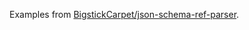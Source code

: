 Examples from [BigstickCarpet/json-schema-ref-parser](https://github.com/BigstickCarpet/json-schema-ref-parser).
